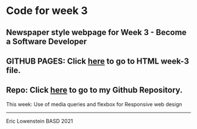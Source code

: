 # Code for week 3

Newspaper style webpage for Week 3 - Become a Software Developer
----
GITHUB PAGES: Click [here](https://elowenst.github.io/Week3/week-3.html) to go to HTML week-3 file. 
---
Repo: Click [here](https://github.com/elowenst/Week3) to go to my Github Repository.
----
This week: Use of media queries and flexbox for Responsive web design

----

Eric Lowenstein
BASD 2021